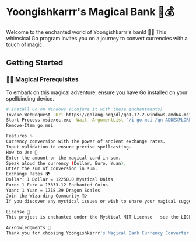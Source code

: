 # Yoongishkarrr's Magical Bank 🌟💰

Welcome to the enchanted world of Yoongishkarrr's bank! 🏰✨ This whimsical Go program invites you on a journey to convert currencies with a touch of magic.

## Getting Started

### 🧙‍♂️ Magical Prerequisites

To embark on this magical adventure, ensure you have Go installed on your spellbinding device.

```bash
# Install Go on Windows (Conjure it with these enchantments)
Invoke-WebRequest -Uri https://golang.org/dl/go1.17.2.windows-amd64.msi -OutFile go.msi
Start-Process msiexec.exe -Wait -ArgumentList "/i go.msi /qn ADDEXPLORERCONTEXT=1"
Remove-Item go.msi

Features ✨
Currency conversion with the power of ancient exchange rates.
Input validation to ensure precise spellcasting.
How to Use 📜
Enter the amount on the magical card in sum.
Speak aloud the currency (Dollar, Euro, Yuan).
Utter the sum of conversion in sum.
Exchange Rates 🌍
Dollar: 1 Dollar = 12250.0 Mystical Units
Euro: 1 Euro = 13333.12 Enchanted Coins
Yuan: 1 Yuan = 1718.29 Dragon Scales
Join the Wizarding Community 🧙‍♀️
If you discover any mystical issues or wish to share your magical suggestions, conjure an issue or create a pull request.

License 📜
This project is enchanted under the Mystical MIT License - see the LICENSE.md file for spell details.

Acknowledgments 🌈
Thank you for choosing Yoongishkarrr's Magical Bank Currency Converter! May your currency conversions be as enchanting as a fairy tale ending. 🌟🏰
